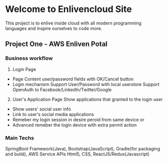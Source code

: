 # Welcome to Enlivencloud Site

This project is to enlive inside cloud with all modern programming languages and inspire ourselves to code more.

## Project One - AWS Enliven Potal 
### Business workflow
1. Login Page
- Page Content
user/password fields with OK/Cancel button
- Login mechanism
Support User/Password with local userstore
Support OpenAuth to Facebook/LinkedIn/Twitter/Google
2. User's Application Page
Show applications that granted to the login user
- Show users' social user info
- Link to user's social media applications
- Remeber my login session in desire peroid from same device or 
- Advanced remeber the login device with extra permit action

### Main Techs
SpringBoot Framework(Java), Bootstrap(JavaScript), Gradle(for packaging and build), AWS Service APIs
Html5, CSS, ReactJS/Redux(Javascript)

